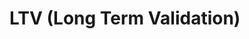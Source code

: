 ﻿# LTV (Long Term Validation)

<!-- link to version in Portuguese -->
<div data-alt-locales="pt-br"></div>
